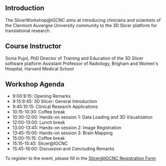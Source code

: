 ## Introduction

The SlicerWorkshop@IGCNC aims at introducing clinicians and scientists of the Clermont Auvergne University community to the 3D Slicer platform for translational research.

## Course Instructor
Sonia Pujol, PhD
Director of Training and Education of the 3D Slicer software platform
Assistant Professor of Radiology, Brigham and Women's Hospital, Harvard Medical School

## Workshop Agenda
- 9:00:9:15: Opening Remarks 
- 9:15:9:45: 3D Slicer: General Introduction
- 9:45:10:15: Clinical Research Applications
- 10:15-10:30: Coffee break
- 10:30-12:00: Hands-on session 1: Data Loading and 3D Visualization 
- 12:00-13:00: Lunch break 
- 13:00-13:45: Hands-on session 2: Image Registration 
- 13:45-15:00: Hands-on session 3: Brain Mapping
- 15:00-15:15: Coffee break
- 15:15-15:45: Slicer@IGCNC
- 15:45-16:00: Discussion and Concluding Remarks


To register to the event, please fill in the [Slicer@IGCNC Registration Form](https://forms.gle/whudQWaGw98EaXE3A) 
